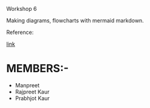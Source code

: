 Workshop 6

Making diagrams, flowcharts with mermaid markdown.

Reference:

[link](https://github.com/mermaid-js/mermaid)

# MEMBERS:- 
- Manpreet
- Rajpreet Kaur
- Prabhjot Kaur 
